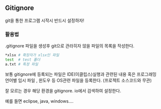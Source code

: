## Gitignore

git을 통한 프로그램 시작시 반드시 설정하자!



### 활용법

.gitignore 파일을 생성후  git으로 관라히자 않을 파일의 목록을 작성한다.



```bash
*xlsx # 확장자가 xlsx인 파일
test  # test 폴더
a.txt # 특정 파일
```

보통 gitignore에 등록되는 파일은 IDE(이클립스)실행과 관련된 내용 혹은 프로그래밍 언어별 임시 파일 , 윈도우 등 OS관련 파일을 등록한다. (프로젝트 소스코드와 무관)



잘 모르는 경우 해당 환경을 gitignore. io에서 검색하여 설정한다.

예를 들면 eclipse, java, windows....


